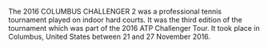 The 2016 COLUMBUS CHALLENGER 2 was a professional tennis tournament played on indoor hard courts. It was the third edition of the tournament which was part of the 2016 ATP Challenger Tour. It took place in Columbus, United States between 21 and 27 November 2016.
